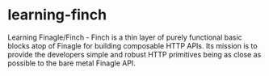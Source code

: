 # learning-finch
Learning  Finagle/Finch - Finch is a thin layer of purely functional basic blocks atop of Finagle for building composable HTTP APIs. Its mission is to provide the developers simple and robust HTTP primitives being as close as possible to the bare metal Finagle API.
